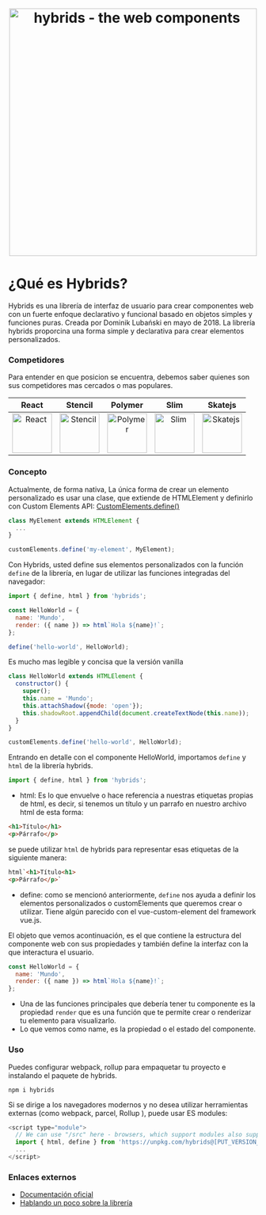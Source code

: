 <h1 align="center">
  <img alt="hybrids - the web components" src="https://raw.githubusercontent.com/hybridsjs/hybrids/master/docs/assets/hybrids-full-logo.svg?sanitize=true" width="500" align="center">
  <br/>
</h1>

# ¿Qué es Hybrids?
Hybrids es una librería de interfaz de usuario para crear componentes web con un fuerte enfoque declarativo y funcional basado en objetos simples y funciones puras. Creada por Dominik Lubański en mayo de 2018.
La librería hybrids proporcina una forma simple y declarativa para crear elementos personalizados. 

### Competidores
Para entender en que posicion se encuentra, debemos saber quienes son sus competidores mas cercados o mas populares.

| React | Stencil | Polymer | Slim | Skatejs |
|     :---:      |      :---:      |     :---:      |     :---:      |     :---:      |
| <img alt="React" src="https://cdn4.iconfinder.com/data/icons/logos-3/600/React.js_logo-512.png" width="80" />  | <img alt="Stencil" src="https://s3.amazonaws.com/media-p.slid.es/uploads/249891/images/6369783/Screen_Shot_2019-07-18_at_6.59.32_AM.png" width="80" />  | <img alt="Polymer" src="https://upload.wikimedia.org/wikipedia/commons/6/69/Polymer_Project_logo.png" width="80" /> | <img alt="Slim" src="https://avatars2.githubusercontent.com/u/39967650?s=200&v=4" width="80" />  | <img alt="Skatejs" src="https://avatars0.githubusercontent.com/u/7636121?s=280&v=4" width="80" /> |


### Concepto
Actualmente, de forma nativa, La única forma de crear un elemento personalizado es usar una clase, que extiende de HTMLElement y definirlo con Custom Elements API: [CustomElements.define()](https://developer.mozilla.org/es/docs/Web/API/CustomElementRegistry/define)

``` js
class MyElement extends HTMLElement {
  ...
}

customElements.define('my-element', MyElement);
```

Con Hybrids, usted define sus elementos personalizados con la función `define` de la librería, en lugar de utilizar las funciones integradas del navegador:

``` js
import { define, html } from 'hybrids';

const HelloWorld = {
  name: 'Mundo',
  render: ({ name }) => html`Hola ${name}!`;
};

define('hello-world', HelloWorld);
```

Es mucho mas legible y concisa que la versión vanilla

``` js
class HelloWorld extends HTMLElement {
  constructor() {
    super();
    this.name = 'Mundo';
    this.attachShadow({mode: 'open'});
    this.shadowRoot.appendChild(document.createTextNode(this.name));
  }
}

customElements.define('hello-world', HelloWorld);
```

Entrando en detalle con el componente HelloWorld, importamos `define` y `html` de la librería hybrids.
```js
import { define, html } from 'hybrids';
```
- html: Es lo que envuelve o hace referencia a nuestras etiquetas propias de html, es decir, si tenemos un título y un parrafo en nuestro archivo html de esta forma:
``` html
<h1>Título</h1>
<p>Párrafo</p>
```
se puede utilizar `html` de hybrids para representar esas etiquetas de la siguiente manera:
```html
html`<h1>Título<h1>
<p>Párrafo</p>`
```
- define: como se mencionó anteriormente, `define` nos ayuda a definir los elementos personalizados o customElements que queremos crear o utilizar. Tiene algún parecido con el vue-custom-element del framework vue.js.

El objeto que vemos acontinuación, es el que contiene la estructura del componente web con sus propiedades y también define la interfaz con la que interactura el usuario.
```js
const HelloWorld = {
  name: 'Mundo',
  render: ({ name }) => html`Hola ${name}!`;
};
```
- Una de las funciones principales que debería tener tu componente es la propiedad `render` que es una función que te permite crear o renderizar tu elemento para visualizarlo.
- Lo que vemos como name, es la propiedad o el estado del componente.



### Uso
Puedes configurar webpack, rollup para empaquetar tu proyecto e instalando el paquete de hybrids.
```
npm i hybrids
```

Si se dirige a los navegadores modernos y no desea utilizar herramientas externas (como webpack, parcel, Rollup ), puede usar ES modules:

```js
<script type="module">
  // We can use "/src" here - browsers, which support modules also support ES2015
  import { html, define } from 'https://unpkg.com/hybrids@[PUT_VERSION_HERE:x.x.x]/src';
  ...
</script>
```

### Enlaces externos
- [Documentación oficial](https://hybrids.js.org/)
- [Hablando un poco sobre la librería](https://www.youtube.com/watch?v=8M9PLG4SFrU)
